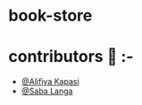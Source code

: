 # book-store

# contributors 📕 :- 

- [@Alifiya Kapasi](https://github.com/alifiyakapasi07)
- [@Saba Langa](https://github.com/sabalanga06)
